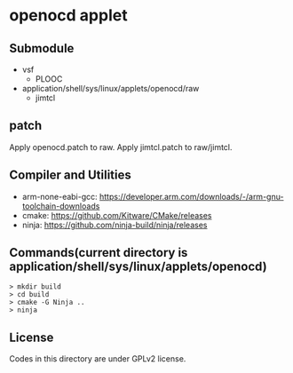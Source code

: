 # openocd applet

## Submodule
- vsf
  - PLOOC
- application/shell/sys/linux/applets/openocd/raw
  - jimtcl

## patch
Apply openocd.patch to raw.
Apply jimtcl.patch to raw/jimtcl.

## Compiler and Utilities
- arm-none-eabi-gcc: https://developer.arm.com/downloads/-/arm-gnu-toolchain-downloads
- cmake: https://github.com/Kitware/CMake/releases
- ninja: https://github.com/ninja-build/ninja/releases

## Commands(current directory is application/shell/sys/linux/applets/openocd)
```
> mkdir build
> cd build
> cmake -G Ninja ..
> ninja
```

## License
Codes in this directory are under GPLv2 license.